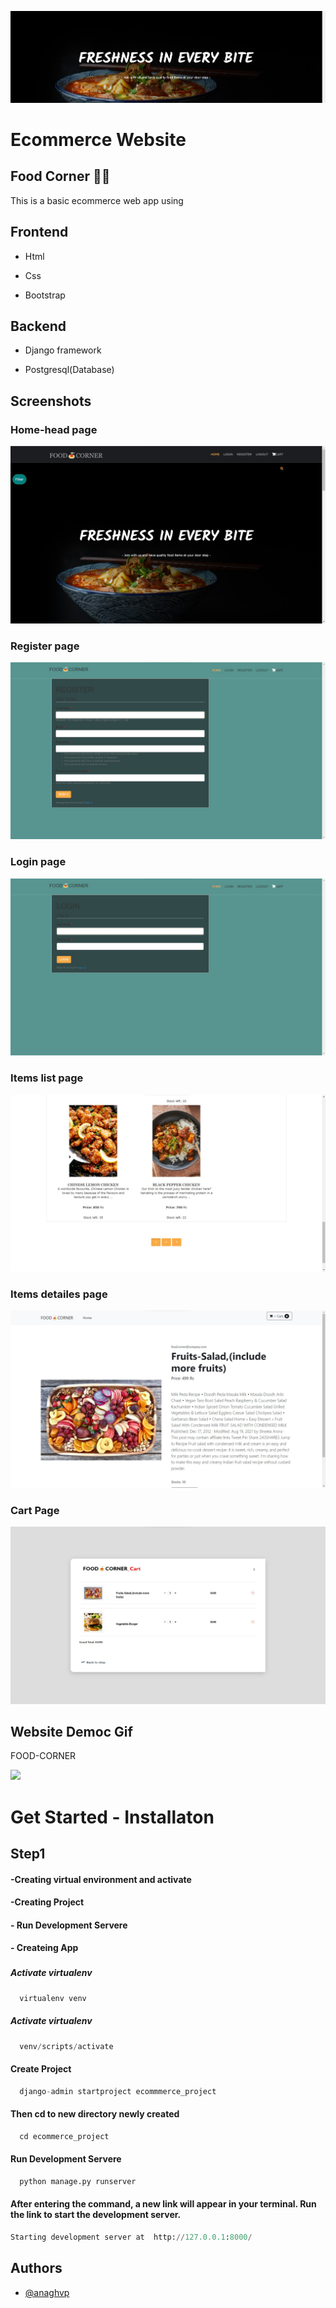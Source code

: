 
![Logo](https://github.com/an9gh/project_E-commerce--foodweb/blob/master/screenshot/logo.jpg?raw=true)


# Ecommerce Website 
## Food Corner 🍕🍝



This is a basic ecommerce web app using




## Frontend

- Html

- Css

- Bootstrap

## Backend

- Django framework

- Postgresql(Database)





## Screenshots

### Home-head page
![Home-Head](https://github.com/an9gh/project_E-commerce--foodweb/blob/master/screenshot/Page-head-index.jpg?raw=true)

### Register page
![Register](https://github.com/an9gh/project_E-commerce--foodweb/blob/master/screenshot/register-page.jpg?raw=true)


### Login page
![Login](https://github.com/an9gh/project_E-commerce--foodweb/blob/master/screenshot/login-page.jpg?raw=true)


### Items list page
![item-list](https://github.com/an9gh/project_E-commerce--foodweb/blob/master/screenshot/item-list-index.jpg?raw=true)

### Items detailes page
![item-detailes](https://github.com/an9gh/project_E-commerce--foodweb/blob/master/screenshot/item-detailes-page.jpg?raw=true)

### Cart Page
![cart-page](https://github.com/an9gh/project_E-commerce--foodweb/blob/master/screenshot/item-cart-page.jpg?raw=true)

## Website Democ Gif

FOOD-CORNER 

![](https://github.com/an9gh/project_E-commerce--foodweb/blob/master/screenshot/demo-food.gif?raw=true)
# Get Started - Installaton

## Step1 
#### -Creating virtual environment and activate
#### -Creating Project
#### - Run Development Servere
#### - Createing App

###
##### Activate virtualenv
```python
  virtualenv venv
```
##### Activate virtualenv
```python
  venv/scripts/activate
```
#### Create Project
```python
  django-admin startproject ecommmerce_project
```
#### Then cd to new directory newly created
```python
  cd ecommerce_project
```
#### Run Development Servere
```python
  python manage.py runserver
```
#### After entering the command, a new link will appear in your terminal. Run the link to start the development server.
```python
Starting development server at  http://127.0.0.1:8000/
```


## Authors

- [@anaghvp](https://github.com/an9gh)


